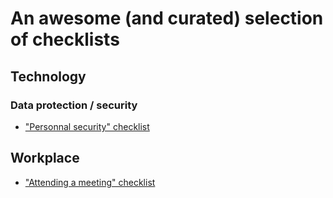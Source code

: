 # An awesome (and curated) selection of checklists
## Technology
### Data protection / security
- ["Personnal security" checklist](https://github.com/alulsh/personal-security-checklist)
## Workplace
- ["Attending a meeting" checklist](https://github.com/starbuck3000/checklists/blob/master/checklist_attend_a_meeting.md)
